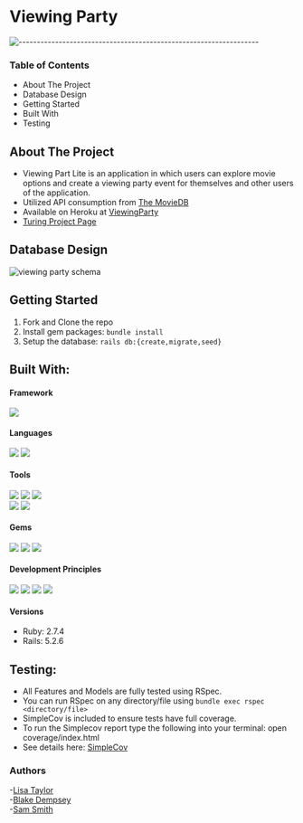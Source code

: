 # Viewing Party

![------------------------------------------------------------------](https://raw.githubusercontent.com/andreasbm/readme/master/assets/lines/rainbow.png)

### Table of Contents

- About The Project
- Database Design
- Getting Started
- Built With
- Testing

## About The Project

- Viewing Part Lite is an application in which users can explore movie options and create a viewing party event for themselves and other users of the application.
- Utilized API consumption from [The MovieDB](https://www.themoviedb.org/)
- Available on Heroku at [ViewingParty](https://viewing-party-view.herokuapp.com/)
- [Turing Project Page](https://backend.turing.edu/module3/projects/viewing_party_lite/index)

## Database Design

![viewing party schema](https://user-images.githubusercontent.com/84606723/168404526-47266ac3-60ea-4dfc-acbb-5c6d65b7ec45.png)


## Getting Started

1. Fork and Clone the repo
2. Install gem packages: `bundle install`
3. Setup the database: `rails db:{create,migrate,seed}`

## Built With:

#### Framework
<p>
  <img src="https://img.shields.io/badge/Ruby%20On%20Rails-b81818.svg?&style=flat&logo=rubyonrails&logoColor=white" />
</p>

#### Languages
<p>
  <img src="https://img.shields.io/badge/Ruby-CC0000.svg?&style=flaste&logo=ruby&logoColor=white" />
  <img src="https://img.shields.io/badge/ActiveRecord-CC0000.svg?&style=flaste&logo=rubyonrails&logoColor=white" />
</p>

#### Tools
<p>
  <img src="https://img.shields.io/badge/Atom-66595C.svg?&style=flaste&logo=atom&logoColor=white" />  
  <img src="https://img.shields.io/badge/Git-F05032.svg?&style=flaste&logo=git&logoColor=white" />
  <img src="https://img.shields.io/badge/GitHub-181717.svg?&style=flaste&logo=github&logoColor=white" />
  </br>
  <img src="https://img.shields.io/badge/Postman-FF6E4F.svg?&style=flat&logo=postman&logoColor=white" />
  <img src="https://img.shields.io/badge/PostgreSQL-4169E1.svg?&style=flaste&logo=postgresql&logoColor=white" />
</p>

#### Gems
<p>
  <img src="https://img.shields.io/badge/rspec--rails-b81818.svg?&style=flaste&logo=rubygems&logoColor=white" />
  <img src="https://img.shields.io/badge/pry-b81818.svg?&style=flaste&logo=rubygems&logoColor=white" />  
  <img src="https://img.shields.io/badge/simplecov-b81818.svg?&style=flaste&logo=rubygems&logoColor=white" />  
</p>

#### Development Principles
<p>
  <img src="https://img.shields.io/badge/OOP-b81818.svg?&style=flaste&logo=OOP&logoColor=white" />
  <img src="https://img.shields.io/badge/TDD-b87818.svg?&style=flaste&logo=TDD&logoColor=white" />
  <img src="https://img.shields.io/badge/MVC-b8b018.svg?&style=flaste&logo=MVC&logoColor=white" />
  <img src="https://img.shields.io/badge/REST-33b818.svg?&style=flaste&logo=REST&logoColor=white" />  
</p>

#### Versions
  - Ruby: 2.7.4
  - Rails: 5.2.6

## Testing:

  - All Features and Models are fully tested using RSpec. 
  - You can run RSpec on any directory/file using `bundle exec rspec <directory/file>`
  - SimpleCov is included to ensure tests have full coverage.
  - To run the Simplecov report type the following into your terminal: open coverage/index.html
  - See details here: [SimpleCov](https://github.com/simplecov-ruby/simplecov)

### Authors
   -[Lisa Taylor](https://github.com/lisataylor5472)<br>
   -[Blake Dempsey](https://github.com/bdempsey864)<br>
   -[Sam Smith](https://github.com/samlsmith424)
